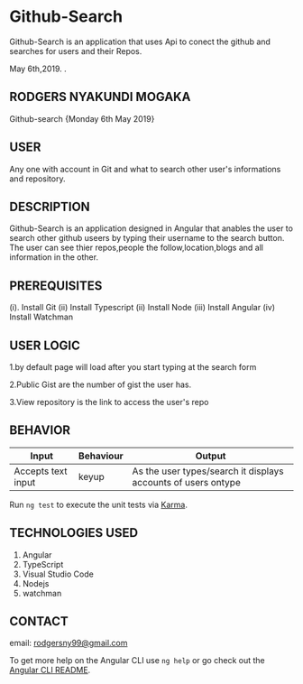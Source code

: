 # Github-Search

Github-Search is an application that uses Api to conect the github and searches for users and
their Repos.

May 6th,2019.
.

## RODGERS NYAKUNDI MOGAKA
Github-search {Monday 6th May 2019}

## USER
Any one with account in Git and what to search other user's informations and repository.


## DESCRIPTION

Github-Search is an application designed in Angular that anables the user to search other github useers by typing their username to the search button. The user can see thier repos,people the follow,location,blogs and all information in the other.

## PREREQUISITES
(i). Install Git
(ii) Install Typescript
(ii) Install Node
(iii) Install Angular
(iv) Install Watchman

## USER LOGIC 
1.by default page will load after you start typing at the search form

2.Public Gist are the number of gist the user has.

3.View repository is the link to access the user's repo

## BEHAVIOR


| Input              | Behaviour | Output                                                        |
|--------------------|-----------|---------------------------------------------------------------|
| Accepts text input | keyup     | As the user types/search it displays accounts of users ontype |





Run `ng test` to execute the unit tests via [Karma](https://karma-runner.github.io).

## TECHNOLOGIES USED
  1. Angular
  2. TypeScript
  3. Visual Studio Code
  4. Nodejs
  5. watchman


## CONTACT
email: rodgersny99@gmail.com

To get more help on the Angular CLI use `ng help` or go check out the [Angular CLI README](https://github.com/angular/angular-cli/blob/master/README.md).
